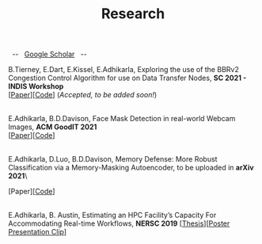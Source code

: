 ﻿---
title: "Research"
permalink: /research/
author_profile: true
---


&nbsp; -- &nbsp; [Google Scholar](https://scholar.google.com/citations?hl=en&user=k3BMw_QAAAAJ) &nbsp; -- &nbsp;

B.Tierney, E.Dart, E.Kissel, E.Adhikarla, Exploring the use of the BBRv2 Congestion Control Algorithm for use on Data Transfer Nodes, **SC 2021 - INDIS Workshop**\
[[Paper](https://fasterdata.es.net/assets/Uploads/INDIS-2021-bbr2.final.pdf)][[Code](https://github.com/esnet/testing-harness)] (<i>Accepted, to be added soon!</i>)<br><br>
<!-- [Paper][[Code](https://github.com/esnet/testing-harness)] (<i>Accepted, to be added soon!</i>)<br><br> -->


E.Adhikarla, B.D.Davison, Face Mask Detection in real-world Webcam Images, **ACM GoodIT 2021**\
[[Paper](https://dl.acm.org/doi/pdf/10.1145/3462203.3475903)][[Code](https://github.com/eashanadhikarla/wfm)]<br><br>


E.Adhikarla, D.Luo, B.D.Davison, Memory Defense: More Robust Classification
via a Memory-Masking Autoencoder, to be uploaded in **arXiv 2021**\
<!-- [[Paper]()][[Code]()]<br><br> -->
[Paper][[Code]()]<br><br>


E.Adhikarla, B. Austin, Estimating an HPC Facility’s Capacity For Accommodating
Real-time Workflows, **NERSC 2019** [[Thesis](https://eashanadhikarla.github.io/files/thesis-internship.pdf)][[Poster Presentation Clip](https://cs.lbl.gov/news-media/news/2019/summer-student-researchers-wrap-up/)]<br><br>


<!-- [Active Reseach](#active) &nbsp; &nbsp; - &nbsp; &nbsp; [Publications](#pubs) &nbsp; &nbsp; - &nbsp; &nbsp; [Google Scholar](https://scholar.google.com/citations?user=lQ4Yvs4AAAAJ) -->

<!-- <h2 id="active">
Active Research
</h2> -->

<!-- #### Working Papers

* "[Lockdowns and Innovation: Evidence from 1918 Flu Pandemic](https://www.nber.org/papers/w28152)" (with [Enrico Berkes][eberkes], [Olivier Deschênes][odeschenes], [Ruben Gaetani][ruben], and [Jeff Lin][jlin]). NBER Working Paper 28152 (2020). Revision requested at *Review of Economics and Statistics* (short paper).


#### Selected Works in Progress

* "Driving, Dropouts, and Drive-throughs: Mobility Restrictions and Teen Outcomes" (with [Valerie Bostwick][vkb]). *Draft coming soon!*

* "Modal Choice and Income in Mexico City" (with [Paulina Oliva][poliva] and [Danae Hernández-Cortés][dhc]).

* "Climate, Innovation, and Adaptation" (with [Enrico Berkes][eberkes], [Olivier Deschênes][odeschenes], and [Jeff Lin][jlin]).

* "The Racial Commuting Gap since 1980" (with [Devin Michelle Bunten][dmb], [Ellen Fu][exf], and [Lyndsey Rolheiser][lar]). *Draft coming soon!*


<h2 id="pubs">
Publications
</h2> -->

<!-- #### Peer-Reviewed Publications in Economics -->
